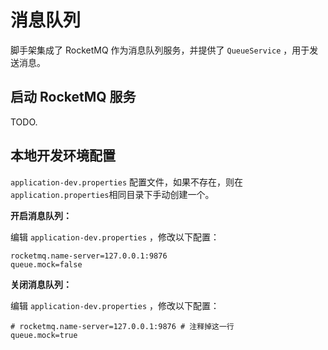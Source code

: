 # 消息队列

脚手架集成了 RocketMQ 作为消息队列服务，并提供了 `QueueService` ，用于发送消息。

## 启动 RocketMQ 服务

TODO.

## 本地开发环境配置

`application-dev.properties` 配置文件，如果不存在，则在`application.properties`相同目录下手动创建一个。


**开启消息队列：**

编辑 `application-dev.properties` ，修改以下配置：
```
rocketmq.name-server=127.0.0.1:9876
queue.mock=false
```

**关闭消息队列：**

编辑 `application-dev.properties` ，修改以下配置：
```
# rocketmq.name-server=127.0.0.1:9876 # 注释掉这一行
queue.mock=true
```
